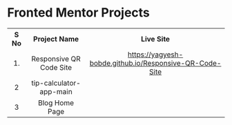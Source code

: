 # Fronted Mentor Projects

<table style="text-align:center" >
  <tr>
    <th>S No</th>
    <th>Project Name</th>
    <th>Live Site</th>
  </tr>
  <tr>
    <td><center>1.</center></td>
    <td><center>Responsive QR Code Site</center></td>
    <td><center><a href="https://yagyesh-bobde.github.io/Responsive-QR-Code-Site/" target="_blank" >https://yagyesh-bobde.github.io/Responsive-QR-Code-Site</a></center></td>
  </tr>
<tr>
  <td>2</td>
  <td>tip-calculator-app-main</td>
  <td></td>
</tr>
<tr>
  <td>3</td>
  <td>Blog Home Page</td>
  <td></td>
<tr>
</table>
